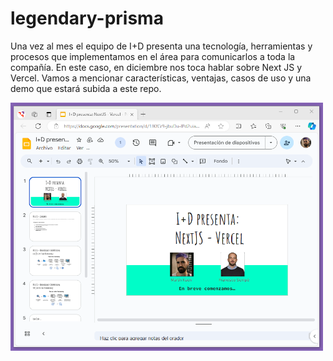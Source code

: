 # legendary-prisma
Una vez al mes el equipo de I+D presenta una tecnología, herramientas y procesos que implementamos en el área para comunicarlos a toda la compañía. En este caso, en diciembre nos toca hablar sobre Next JS y Vercel. Vamos a mencionar características, ventajas, casos de uso y una demo que estará subida a este repo.

![screenshot de la presentación](./snapshot.png)
